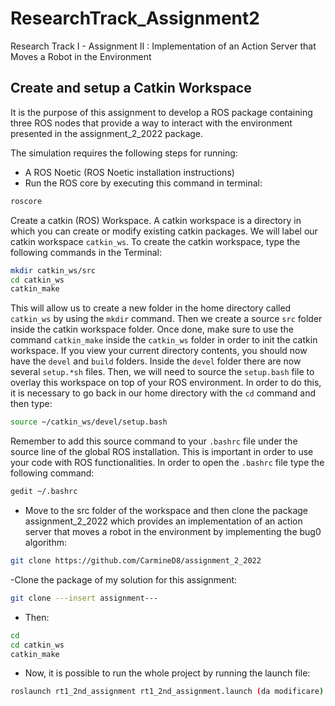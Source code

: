 # ResearchTrack_Assignment2
Research Track I - Assignment II :  Implementation of an Action Server that Moves a Robot in the Environment

Create and setup a Catkin Workspace
--------------------------------

It is the purpose of this assignment to develop a ROS package containing three ROS nodes that provide a way to interact with the environment presented in the assignment_2_2022 package.

The simulation requires the following steps for running:

- A ROS Noetic (ROS Noetic installation instructions)
- Run the ROS core by executing this command in terminal:

```bash
roscore
```

Create a catkin (ROS) Workspace. A catkin workspace is a directory in which you can create or modify existing catkin packages. We will label our catkin workspace `catkin_ws`. To create the catkin workspace, type the following commands in the Terminal:

```bash
mkdir catkin_ws/src
cd catkin_ws
catkin_make
```

This will allow us to create a new folder in the home directory called `catkin_ws` by using the `mkdir` command. Then we create a source `src` folder inside the catkin workspace folder. Once done, make sure to use the command `catkin_make` inside the `catkin_ws` folder in order to init the catkin workspace. If you view your current directory contents, you should now have the `devel` and `build` folders. Inside the `devel` folder there are now several `setup.*sh` files. Then, we will need to source the `setup.bash` file to overlay this workspace on top of your ROS environment. In order to do this, it is necessary to go back in our home directory with the `cd` command and then type:

```bash
source ~/catkin_ws/devel/setup.bash
```

Remember to add this source command to your `.bashrc` file under the source line of the global ROS installation. This is important in order to use your code with ROS functionalities. In order to open the `.bashrc` file type the following command:

```bash
gedit ~/.bashrc
```

- Move to the src folder of the workspace and then clone the package assignment_2_2022 which provides an implementation of an action server that moves a robot in the environment by implementing the bug0 algorithm:

```bash
git clone https://github.com/CarmineD8/assignment_2_2022
```

-Clone the package of my solution for this assignment:

```bash
git clone ---insert assignment---
```

- Then:

```bash
cd
cd catkin_ws
catkin_make
```

- Now, it is possible to run the whole project by running the launch file:

```bash
roslaunch rt1_2nd_assignment rt1_2nd_assignment.launch (da modificare)
```

